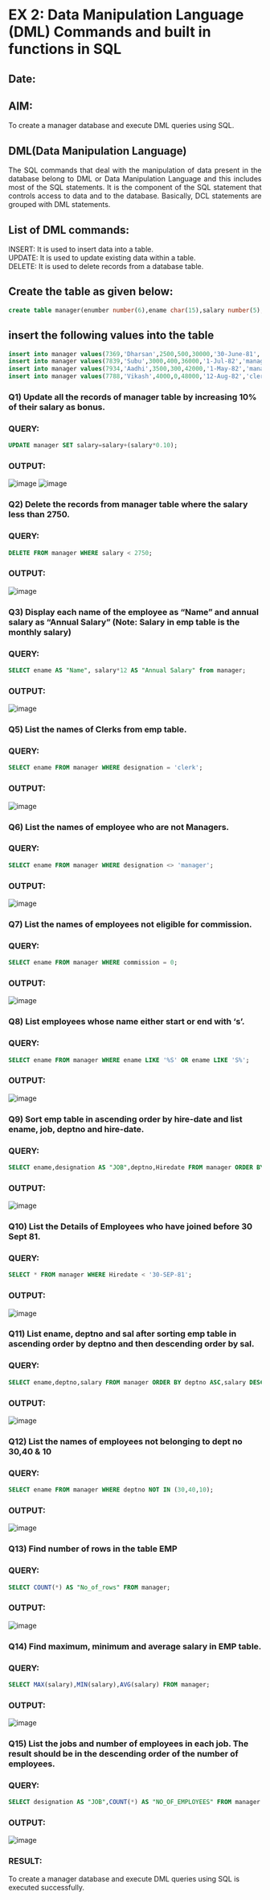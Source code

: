 # EX 2: Data Manipulation Language (DML) Commands and built in functions in SQL
## Date:
## AIM:
To create a manager database and execute DML queries using SQL.


## DML(Data Manipulation Language)
<div align="justify">
The SQL commands that deal with the manipulation of data present in the database belong to DML or Data Manipulation Language and this includes most of the SQL statements. It is the component of the SQL statement that controls access to data and to the database. Basically, DCL statements are grouped with DML statements.
</div>

## List of DML commands: 
<div align="justify">
INSERT: It is used to insert data into a table.<br>
UPDATE: It is used to update existing data within a table.<br>
DELETE: It is used to delete records from a database table.<br>
</div>

## Create the table as given below:
```sql
create table manager(enumber number(6),ename char(15),salary number(5),commission number(4),annualsalary number(7),Hiredate date,designation char(10),deptno number(2),reporting char(10));
```
## insert the following values into the table
```sql
insert into manager values(7369,'Dharsan',2500,500,30000,'30-June-81','clerk',10,'John');
insert into manager values(7839,'Subu',3000,400,36000,'1-Jul-82','manager',null,'James');
insert into manager values(7934,'Aadhi',3500,300,42000,'1-May-82','manager',30,NULL);
insert into manager values(7788,'Vikash',4000,0,48000,'12-Aug-82','clerk',50,'Bond');
```

### Q1) Update all the records of manager table by increasing 10% of their salary as bonus.

### QUERY:
```sql
UPDATE manager SET salary=salary+(salary*0.10);
```
### OUTPUT:
![image](https://github.com/DHARINIPV/EX-2-Data-Manipulation-Language-DML-and-Data-Control-Language-DCL-Commands/assets/119400845/db68c2de-d965-4641-92ab-4edf1a80db8c)
![image](https://github.com/DHARINIPV/EX-2-Data-Manipulation-Language-DML-and-Data-Control-Language-DCL-Commands/assets/119400845/8dbf518f-36ce-4899-8a2b-3a096c94904a)

### Q2) Delete the records from manager table where the salary less than 2750.

### QUERY:
```sql
DELETE FROM manager WHERE salary < 2750;
```
### OUTPUT:
![image](https://github.com/DHARINIPV/EX-2-Data-Manipulation-Language-DML-and-Data-Control-Language-DCL-Commands/assets/119400845/4dc63e90-8f96-46f6-9448-695db88bb463)

### Q3) Display each name of the employee as “Name” and annual salary as “Annual Salary” (Note: Salary in emp table is the monthly salary)

### QUERY:
```sql
SELECT ename AS "Name", salary*12 AS "Annual Salary" from manager;
```
### OUTPUT:
![image](https://github.com/DHARINIPV/EX-2-Data-Manipulation-Language-DML-and-Data-Control-Language-DCL-Commands/assets/119400845/2a6707e8-dfa7-46db-98fe-bfc4bc9095f6)

### Q5)	List the names of Clerks from emp table.

### QUERY:
```sql
SELECT ename FROM manager WHERE designation = 'clerk';
```
### OUTPUT:
![image](https://github.com/DHARINIPV/EX-2-Data-Manipulation-Language-DML-and-Data-Control-Language-DCL-Commands/assets/119400845/6c5adb35-93ec-4c3c-a04b-22d8945f8ad2)

### Q6)	List the names of employee who are not Managers.

### QUERY:
```sql
SELECT ename FROM manager WHERE designation <> 'manager';
```
### OUTPUT:
![image](https://github.com/DHARINIPV/EX-2-Data-Manipulation-Language-DML-and-Data-Control-Language-DCL-Commands/assets/119400845/210c9b8c-5323-48d6-820e-47231a1df4c7)

### Q7)	List the names of employees not eligible for commission.

### QUERY:
```sql
SELECT ename FROM manager WHERE commission = 0;
```
### OUTPUT:
![image](https://github.com/DHARINIPV/EX-2-Data-Manipulation-Language-DML-and-Data-Control-Language-DCL-Commands/assets/119400845/98751030-7a39-47a4-a5ab-3d52ed5360b7)

### Q8)	List employees whose name either start or end with ‘s’.

### QUERY:
```sql
SELECT ename FROM manager WHERE ename LIKE '%S' OR ename LIKE 'S%';
```
### OUTPUT:
![image](https://github.com/DHARINIPV/EX-2-Data-Manipulation-Language-DML-and-Data-Control-Language-DCL-Commands/assets/119400845/0c5e6df9-54f0-4587-a977-56f8b175783c)

### Q9) Sort emp table in ascending order by hire-date and list ename, job, deptno and hire-date.

### QUERY:
```sql
SELECT ename,designation AS "JOB",deptno,Hiredate FROM manager ORDER BY Hiredate ASC;
```
### OUTPUT:
![image](https://github.com/DHARINIPV/EX-2-Data-Manipulation-Language-DML-and-Data-Control-Language-DCL-Commands/assets/119400845/ea3d522e-46d6-465b-ab62-0f68581451c9)

### Q10) List the Details of Employees who have joined before 30 Sept 81.

### QUERY:
```sql
SELECT * FROM manager WHERE Hiredate < '30-SEP-81';
```
### OUTPUT:
![image](https://github.com/DHARINIPV/EX-2-Data-Manipulation-Language-DML-and-Data-Control-Language-DCL-Commands/assets/119400845/97a7d7ab-ce71-4db5-ad96-91a364133dd5)

### Q11)	List ename, deptno and sal after sorting emp table in ascending order by deptno and then descending order by sal.

### QUERY:
```sql
SELECT ename,deptno,salary FROM manager ORDER BY deptno ASC,salary DESC;
```
### OUTPUT:
![image](https://github.com/DHARINIPV/EX-2-Data-Manipulation-Language-DML-and-Data-Control-Language-DCL-Commands/assets/119400845/f5483361-963d-40b4-8617-83ac1fe96c24)

### Q12) List the names of employees not belonging to dept no 30,40 & 10

### QUERY:
```sql
SELECT ename FROM manager WHERE deptno NOT IN (30,40,10);
```
### OUTPUT:
![image](https://github.com/DHARINIPV/EX-2-Data-Manipulation-Language-DML-and-Data-Control-Language-DCL-Commands/assets/119400845/34413227-f8d0-471c-830c-b9b7d1e1a1a0)

### Q13) Find number of rows in the table EMP

### QUERY:
```sql
SELECT COUNT(*) AS "No_of_rows" FROM manager;
```
### OUTPUT:
![image](https://github.com/DHARINIPV/EX-2-Data-Manipulation-Language-DML-and-Data-Control-Language-DCL-Commands/assets/119400845/03e7a3b2-ee53-4b23-8ea9-da41efc4f584)

### Q14) Find maximum, minimum and average salary in EMP table.

### QUERY:
```sql
SELECT MAX(salary),MIN(salary),AVG(salary) FROM manager;
```
### OUTPUT:
![image](https://github.com/DHARINIPV/EX-2-Data-Manipulation-Language-DML-and-Data-Control-Language-DCL-Commands/assets/119400845/83b8d529-fecb-45a9-8b8e-9e5ae12dd909)

### Q15) List the jobs and number of employees in each job. The result should be in the descending order of the number of employees.

### QUERY:
```sql
SELECT designation AS "JOB",COUNT(*) AS "NO_OF_EMPLOYEES" FROM manager GROUP BY designation ORDER BY NO_OF_EMPLOYEES DESC;
```
### OUTPUT:
![image](https://github.com/DHARINIPV/EX-2-Data-Manipulation-Language-DML-and-Data-Control-Language-DCL-Commands/assets/119400845/39fc0115-26ff-4ca4-9ac6-be8b72e5cfa1)

### RESULT:
To create a manager database and execute DML queries using SQL is executed successfully.
